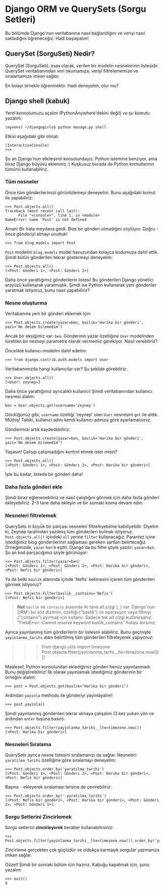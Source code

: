 # Django ORM ve QuerySets (Sorgu Setleri)

Bu bölümde Django'nun veritabanına nasıl bağlandığını ve veriyi nasıl sakladığını öğreneceğiz. Hadi başlayalım!

## QuerySet (SorguSeti) Nedir?

QuerySet (SorguSeti), esas olarak, verilen bir modelin nesnelerinin listesidir. QuerySet veritabanından veri okumamıza, veriyi filtrelememize ve sıralamamıza imkan sağlar.

En kolayı örnekle öğrenmektir. Hadi deneyelim, olur mu?

## Django shell (kabuk)

Yerel konsolumuzu açalım (PythonAnywhere'dekini değil) ve şu komutu yazalım:

    (myvenv) ~/djangogirls$ python manage.py shell
    

Etkisi aşağıdaki gibi olmalı:

    (InteractiveConsole)
    >>>
    

Şu an Django'nun etkileşimli konsolundayız. Python istemine benziyor, ama biraz Django büyüsü eklenmiş :) Kuşkusuz burada da Python komutlarının tümünü kullanabiliriz.

### Tüm nesneler

Önce tüm gönderilerimizi görüntülemeyi deneyelim. Bunu aşağıdaki komut ile yapabiliriz:

    >>> Post.objects.all()
    Traceback (most recent call last):
          File "<console>", line 1, in <module>
    NameError: name 'Post' is not defined
    

Aman! Bir hata meydana geldi. Bize bir gönderi olmadığını söylüyor. Doğru - önce gönderiyi almayı unuttuk!

    >>> from blog.models import Post
    

`Post` modelini `blog.models` model havuzundan kolayca kodumuza dahil ettik. Şimdi bütün gönderileri tekrar göstermeyi deneyelim:

    >>> Post.objects.all()
    [<Post: Gönderi 1>, <Post: Gönderi 2>]
    

Daha önce yarattığımız gönderilerin listesi! Bu gönderileri Django yönetici arayüzü kullanarak yaratmıştık. Şimdi ise Python kullanarak yeni gönderiler yaratmak istiyoruz, bunu nasıl yapabiliriz?

### Nesne oluşturma

Veritabanına yeni bir gönderi eklemek için:

    >>> Post.objects.create(yazar=ben, baslik='Harika bir gönderi', yazi='Ne desem bilemedim')
    

Ancak bir eksiğimiz var: `ben`. Gönderinin yazar özelliğine `User` modelinden türetilen bir nesneyi parametre olarak vermemiz gerekiyor. Nasıl verebiliriz?

Öncelikle kullanıcı modelini dahil edelim:

    >>> from django.contrib.auth.models import User
    

Veritabanımızda hangi kullanıcılar var? Şu şekilde görebiliriz:

    >>> User.objects.all()
    [<User: zeynep>]
    

Daha önce yarattığımız ayrıcalıklı kullanıcı! Şimdi veritabanından kullanıcı nesnesi alalım:

    ben = User.objects.get(username='zeynep')
    

Gördüğünüz gibi, `username` özelliği 'zeynep' olan `User` nesnesini `get` ile aldık. Müthiş! Tabiki, kullanıcı adını kendi kullanıcı adınıza göre ayarlamalısınız.

Gönderimizi artık kaydedebiliriz:

    >>> Post.objects.create(yazar=ben, baslik='Harika bir gönderi', yazi='Ne desem bilemedim')
    

Yaşasın! Çalışıp çalışmadığını kontrol etmek ister misin?

    >>> Post.objects.all()
    [<Post: Gönderi 1>, <Post: Gönderi 2>, <Post: Harika bir gönderi>]
    

İşte bu kadar, listede bir gönderi daha!

### Daha fazla gönderi ekle

Şimdi biraz eğlenenebiliriz ve nasıl çalıştığını görmek için daha fazla gönderi ekleyebiliriz. 2-3 tane daha ekleyin ve bir sonraki kısma devam edin.

### Nesneleri filtrelemek

QuerySets in büyük bir parçası nesneleri filtreleyebilme kabiliyetidir. Diyelim ki, Zeynep tarafından yazılmış tüm gönderileri bulmak istiyoruz. `Post.objects.all()` içindeki `all` yerine `filter` kullanacağız. Parantez içine istediğimiz blog gönderilerinin sağlaması gereken şartları belirteceğiz. Örneğimizde, `yazar` `ben`'e eşitti. Django'da bu filtre şöyle yazılır: `yazar=ben`. Şu an kod parçacığımız şöyle görünüyor:

    >>> Post.objects.filter(yazar=ben)
    [<Post: Gönderi 1>, <Post: Gönderi 2>, <Post: Harika bir gönderi>, <Post: Nefis bir gönderi>]
    

Ya da belki `baslik` alanında içinde 'Nefis' kelimesini içeren tüm gönderileri görmek istiyoruz?

    >>> Post.objects.filter(baslik__contains='Nefis')
    [<Post: Nefis bir gönderi>]
    

> **Not** `baslik` ve `contains` arasında iki tane alt çizgi (`_`) var. Django'nun ORM'i bu söz dizimini, özelliği ("baslik") ve operasyon veya filtreyi ("contains") ayırmak için kullanır. Sadece tek alt çizgi kullanırsanız, "FieldError: Cannot resolve keyword baslik_contains" hatası alırsınız.

Ayrıca yayınlanmış tüm gönderilerin bir listesini alabiliriz. Bunu geçmişte `yayinlanma_tarihi` alanı belirtilmiş tüm gönderileri filtreleyerek yapıyoruz:

> > > from django.utils import timezone Post.objects.filter(yayinlanma_tarihi__lte=timezone.now()) []

Maalesef, Python konsolundan eklediğimiz gönderi henüz yayınlanmadı. Bunu değiştirebiliriz! İlk olarak yayınlamak istediğimiz gönderinin bir örneğini alalım:

    >>> post = Post.objects.get(baslik="Harika bir gönderi")
    

Ardından `yayinla` methodu ile gönderiyi yayınlayalım!

    >>> post.yayinla()
    

Şimdi yayınlanmış gönderileri tekrar almaya çalışalım (3 kez yukarı yön ve ardından `enter` tuşuna basın):

    >>> Post.objects.filter(yayinlanma_tarihi__lte=timezone.now())
    [<Post: Harika bir gönderi>]
    

### Nesneleri Sıralama

QuerySets ayrıca nesne listesini sıralamanızı da sağlar. Nesneleri `yaratilma_tarihi` özelliğine göre sıralamayı deneyelim:

    >>> Post.objects.order_by('yaratilma_tarihi')
    [<Post: Gönderi 1>, <Post: Gönderi 2>, <Post: Harika bir gönderi>, <Post: Nefis bir gönderi>]
    

Başına `-` ekleyerek sıralamayı tersine de çevirebiliriz:

    >>> Post.objects.order_by('-yaratilma_tarihi')
    [<Post: Nefis bir gönderi>, <Post: Harika bir gönderi>, <Post: Gönderi 2>, <Post: Gönderi 1>]
    

### Sorgu Setlerini Zincirlemek

Sorgu setlerini **zincirleyerek** beraber kullanabilirsiniz:

    >>> Post.objects.filter(yayinlanma_tarihi__lte=timezone.now()).order_by('yayinlanma_tarihi')
    

Zincirleme gerçekten çok güçlüdür ve oldukça karmaşık sorgular yazmanıza imkan sağlar.

Güzel! Şimdi bir sonraki bölüm için hazırız. Kabuğu kapatmak için, şunu yazalım:

    >>> exit()
    $